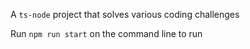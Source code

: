 

A `ts-node` project that solves various coding challenges

Run `npm run start` on the command line to run